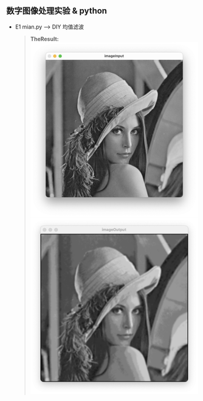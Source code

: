 ## 数字图像处理实验 & python

- E1 mian.py --> DIY 均值滤波

	> **TheResult:** 
	![image name](https://github.com/QuiteQuietGC/DIP_Expt_Py/blob/main/SomeImg/%E6%88%AA%E5%B1%8F2023-07-19%2017.34.31.png)
	![image name](https://github.com/QuiteQuietGC/DIP_Expt_Py/blob/main/SomeImg/%E6%88%AA%E5%B1%8F2023-07-19%2017.34.33.png)